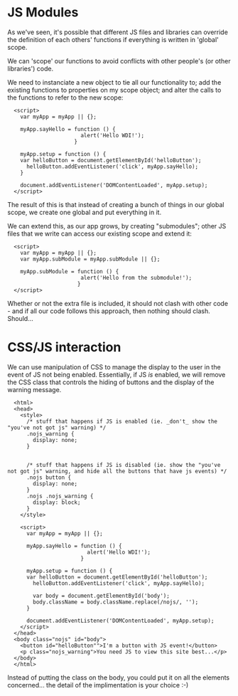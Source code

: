 # JS Modules

As we've seen, it's possible that different JS files and libraries can override the definition of each others' functions if everything is written in 'global' scope.

We can 'scope' our functions to avoid conflicts with other people's (or other libraries') code. 

We need to instanciate a new object to tie all our functionality to; add the existing functions to properties on my scope object; and alter the calls to the functions to refer to the new scope:

```
  <script>
    var myApp = myApp || {}; 
    
    myApp.sayHello = function () { 
                       alert('Hello WDI!'); 
                     }
  
    myApp.setup = function () {
    var helloButton = document.getElementById('helloButton');
      helloButton.addEventListener('click', myApp.sayHello);
    }
    
    document.addEventListener('DOMContentLoaded', myApp.setup);
  </script>
```

The result of this is that instead of creating a bunch of things in our global scope, we create one global and put everything in it.

We can extend this, as our app grows, by creating "submodules"; other JS files that we write can access our existing scope and extend it:

```
  <script>
    var myApp = myApp || {}; 
    var myApp.subModule = myApp.subModule || {}; 
    
    myApp.subModule = function () { 
                       alert('Hello from the submodule!'); 
                      }
  </script>
```

Whether or not the extra file is included, it should not clash with other code - and if all our code follows this approach, then nothing should clash. Should...


# CSS/JS interaction

We can use manipulation of CSS to manage the display to the user in the event of JS not being enabled. Essentially, if JS *is* enabled, we will remove the CSS class that controls the hiding of buttons and the display of the warning message.



```
  <html>
  <head>
    <style>
      /* stuff that happens if JS is enabled (ie. _don't_ show the "you've not got js" warning) */
      .nojs_warning {
        display: none;
      }

      
      /* stuff that happens if JS is disabled (ie. show the "you've not got js" warning, and hide all the buttons that have js events) */
      .nojs button {
        display: none;  
      }
      .nojs .nojs_warning {
        display: block;
      }
    </style>
  
    <script>
      var myApp = myApp || {}; 
    
      myApp.sayHello = function () { 
                         alert('Hello WDI!'); 
                       }
  
      myApp.setup = function () {
      var helloButton = document.getElementById('helloButton');
        helloButton.addEventListener('click', myApp.sayHello);
      
        var body = document.getElementById('body');
        body.className = body.className.replace(/nojs/, '');
      }
    
      document.addEventListener('DOMContentLoaded', myApp.setup);
    </script>
  </head>
  <body class="nojs" id="body">
    <button id="helloButton"">I'm a button with JS event!</button>
    <p class="nojs_warning">You need JS to view this site best...</p>
  </body>
  </html>
```

Instead of putting the class on the body, you could put it on all the elements concerned... the detail of the implimentation is your choice :-)
